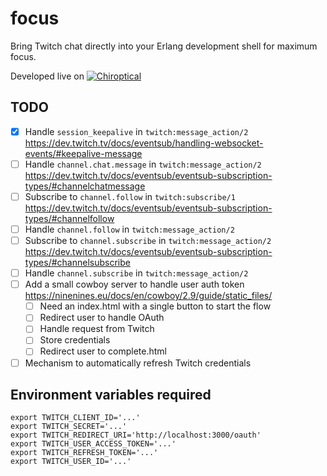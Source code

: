 focus
=====

Bring Twitch chat directly into your Erlang development shell for maximum focus.

Developed live on [![Chiroptical](https://img.shields.io/badge/twitch.tv-chiroptical-purple?logo=twitch&style=for-the-badge)](https://twitch.tv/chiroptical)</br>

TODO
---

- [x] Handle `session_keepalive` in `twitch:message_action/2` https://dev.twitch.tv/docs/eventsub/handling-websocket-events/#keepalive-message
- [ ] Handle `channel.chat.message` in `twitch:message_action/2` https://dev.twitch.tv/docs/eventsub/eventsub-subscription-types/#channelchatmessage
- [ ] Subscribe to `channel.follow` in `twitch:subscribe/1` https://dev.twitch.tv/docs/eventsub/eventsub-subscription-types/#channelfollow
- [ ] Handle `channel.follow` in `twitch:message_action/2`
- [ ] Subscribe to `channel.subscribe` in `twitch:message_action/2` https://dev.twitch.tv/docs/eventsub/eventsub-subscription-types/#channelsubscribe
- [ ] Handle `channel.subscribe` in `twitch:message_action/2`
- [ ] Add a small cowboy server to handle user auth token https://ninenines.eu/docs/en/cowboy/2.9/guide/static_files/
  - [ ] Need an index.html with a single button to start the flow
  - [ ] Redirect user to handle OAuth
  - [ ] Handle request from Twitch
  - [ ] Store credentials
  - [ ] Redirect user to complete.html
- [ ] Mechanism to automatically refresh Twitch credentials

Environment variables required
----

```
export TWITCH_CLIENT_ID='...'
export TWITCH_SECRET='...'
export TWITCH_REDIRECT_URI='http://localhost:3000/oauth'
export TWITCH_USER_ACCESS_TOKEN='...'
export TWITCH_REFRESH_TOKEN='...'
export TWITCH_USER_ID='...'
```
